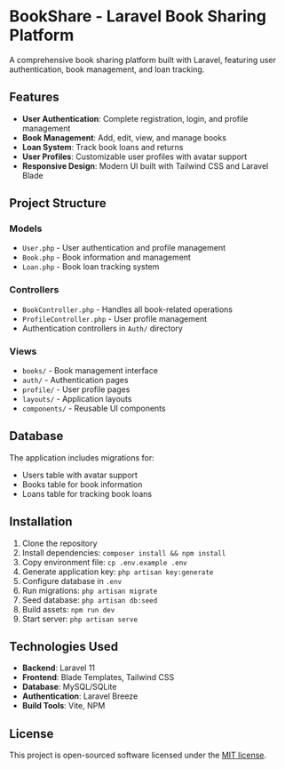 # BookShare - Laravel Book Sharing Platform

A comprehensive book sharing platform built with Laravel, featuring user authentication, book management, and loan tracking.

## Features

-   **User Authentication**: Complete registration, login, and profile management
-   **Book Management**: Add, edit, view, and manage books
-   **Loan System**: Track book loans and returns
-   **User Profiles**: Customizable user profiles with avatar support
-   **Responsive Design**: Modern UI built with Tailwind CSS and Laravel Blade

## Project Structure

### Models

-   `User.php` - User authentication and profile management
-   `Book.php` - Book information and management
-   `Loan.php` - Book loan tracking system

### Controllers

-   `BookController.php` - Handles all book-related operations
-   `ProfileController.php` - User profile management
-   Authentication controllers in `Auth/` directory

### Views

-   `books/` - Book management interface
-   `auth/` - Authentication pages
-   `profile/` - User profile pages
-   `layouts/` - Application layouts
-   `components/` - Reusable UI components

## Database

The application includes migrations for:

-   Users table with avatar support
-   Books table for book information
-   Loans table for tracking book loans

## Installation

1. Clone the repository
2. Install dependencies: `composer install && npm install`
3. Copy environment file: `cp .env.example .env`
4. Generate application key: `php artisan key:generate`
5. Configure database in `.env`
6. Run migrations: `php artisan migrate`
7. Seed database: `php artisan db:seed`
8. Build assets: `npm run dev`
9. Start server: `php artisan serve`

## Technologies Used

-   **Backend**: Laravel 11
-   **Frontend**: Blade Templates, Tailwind CSS
-   **Database**: MySQL/SQLite
-   **Authentication**: Laravel Breeze
-   **Build Tools**: Vite, NPM

## License

This project is open-sourced software licensed under the [MIT license](https://opensource.org/licenses/MIT).
